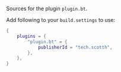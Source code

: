 Sources for the plugin `plugin.bt`.

Add following to your `build.settings` to use:
```lua
{
    plugins = {
        "plugin.bt" = {
            publisherId = "tech.scotth",
        },
    },
}
```
